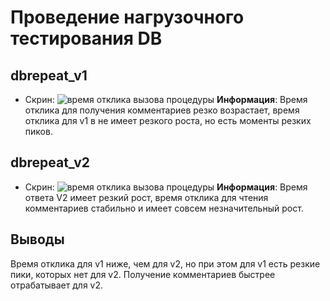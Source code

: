 # Проведение нагрузочного тестирования DB

## dbrepeat_v1
- Скрин: ![время отклика вызова процедуры](https://www.evernote.com/shard/s352/sh/78fffe0e-5e74-4c1f-bc3a-c9a8c87f0213/HDpguAFiuGQImdYDau3su_OwZnE9OawL1scqMH8xK9ql-rKEQyCb5R5jYQ/res/65af6950-0ea6-411e-8baa-35a1b83f29e9)
**Информация**: Время отклика для получения комментариев резко возрастает, время отклика для v1 в не имеет резкого роста, но есть моменты резких пиков.


## dbrepeat_v2
- Скрин: ![время отклика вызова процедуры](https://www.evernote.com/shard/s352/sh/0029dece-b132-4ac7-be70-029d60599a04/9fUdaIzIjRfV-on0PzfuH-OHtkv4RTuhHK2TxxDzj57DqIbH_AUWldyO6Q/res/e0c084d1-632c-48fb-a7fb-80f88407d130)
**Информация**: Время ответа V2 имеет резкий рост, время отклика для чтения комментариев стабильно и имеет совсем незначительный рост.


## Выводы
Время отклика для v1 ниже, чем для v2, но при этом для v1 есть резкие пики, которых нет для v2. Получение комментариев быстрее отрабатывает для v2.
